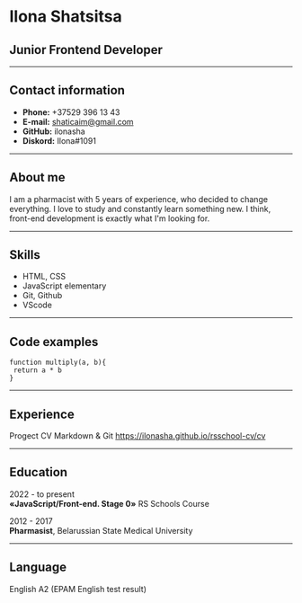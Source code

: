 # Ilona Shatsitsa 
## Junior Frontend Developer
------------------
## Contact information
+ **Phone:** +37529 396 13 43
+ **E-mail:** shaticaim@gmail.com
+ **GitHub:** ilonasha
+ **Diskord:** Ilona#1091
----------------
## About me

I am a pharmacist with 5 years of experience, who decided to change everything. I love to study and constantly learn something new.
I think, front-end development is exactly what I'm looking for.

----------------
## Skills
+ HTML, CSS
+ JavaScript elementary
+ Git, Github
+ VScode

----------------
## Code examples
```
function multiply(a, b){
 return a * b
}
```

-----------------
## Experience
Progect CV Markdown & Git
https://ilonasha.github.io/rsschool-cv/cv

-----------------
## Education
2022 - to present   
  **«JavaScript/Front-end. Stage 0»** RS Schools Course 

2012 - 2017   
  **Pharmasist**, Belarussian State Medical University

-------------------
## Language
English A2 (EPAM English test result)

